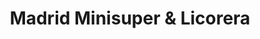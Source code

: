 ---
title: "Madrid Minisuper & Licorera"
url: /liberia/madrid-minisuper-und-licorera/
shop: comodidad
---